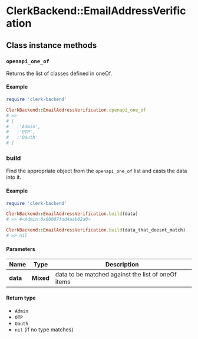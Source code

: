 # ClerkBackend::EmailAddressVerification

## Class instance methods

### `openapi_one_of`

Returns the list of classes defined in oneOf.

#### Example

```ruby
require 'clerk-backend'

ClerkBackend::EmailAddressVerification.openapi_one_of
# =>
# [
#   :'Admin',
#   :'OTP',
#   :'Oauth'
# ]
```

### build

Find the appropriate object from the `openapi_one_of` list and casts the data into it.

#### Example

```ruby
require 'clerk-backend'

ClerkBackend::EmailAddressVerification.build(data)
# => #<Admin:0x00007fdd4aab02a0>

ClerkBackend::EmailAddressVerification.build(data_that_doesnt_match)
# => nil
```

#### Parameters

| Name | Type | Description |
| ---- | ---- | ----------- |
| **data** | **Mixed** | data to be matched against the list of oneOf items |

#### Return type

- `Admin`
- `OTP`
- `Oauth`
- `nil` (if no type matches)

